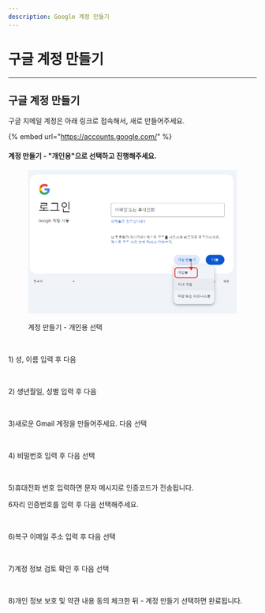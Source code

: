```yaml
---
description: Google 계정 만들기
---
```


# 구글 계정 만들기

***



## 구글 계정 만들기 <a href="#id-1" id="id-1"></a>

구글 지메일 계정은 아래 링크로 접속해서, 새로 만들어주세요.

{% embed url="https://accounts.google.com/" %}

#### **계정 만들기 - "개인용"으로 선택하고 진행해주세요.** <a href="#id-1-1" id="id-1-1"></a>

<figure><img src="../../.gitbook/assets/계정9.png" alt=""><figcaption><p>계정 만들기 - 개인용 선택</p></figcaption></figure>



<figure><img src="https://documentation.swing2app.co.kr/~gitbook/image?url=https%3A%2F%2F684031119-files.gitbook.io%2F%7E%2Ffiles%2Fv0%2Fb%2Fgitbook-x-prod.appspot.com%2Fo%2Fspaces%252FmsJj00k8mj8AcVpnn9Xs%252Fuploads%252Fvk41TLwv1GYhq1ixQH9V%252F%25EA%25B3%2584%25EC%25A0%25951.png%3Falt%3Dmedia%26token%3D5a83c482-73c7-4f9c-bc2a-b89883bc1ca6&#x26;width=768&#x26;dpr=4&#x26;quality=100&#x26;sign=5aaf28b1fccb88e2de4b44eeca2b9db4c374efa9f521124bf7b059a88e0e8380" alt=""><figcaption></figcaption></figure>

1\) 성, 이름 입력 후 다음



<figure><img src="https://documentation.swing2app.co.kr/~gitbook/image?url=https%3A%2F%2F684031119-files.gitbook.io%2F%7E%2Ffiles%2Fv0%2Fb%2Fgitbook-x-prod.appspot.com%2Fo%2Fspaces%252FmsJj00k8mj8AcVpnn9Xs%252Fuploads%252FGJIz4WC8ZTwDiBAnNx80%252F%25EA%25B3%2584%25EC%25A0%25952.png%3Falt%3Dmedia%26token%3D507ebed9-a33b-43de-80a6-4425b165085f&#x26;width=768&#x26;dpr=4&#x26;quality=100&#x26;sign=e3c6aeb0168d106ff14e102b1d998b409cbd29300c0ec19549b608251e735634" alt=""><figcaption></figcaption></figure>

2\) 생년월일, 성별 입력 후 다음



<figure><img src="https://documentation.swing2app.co.kr/~gitbook/image?url=https%3A%2F%2F684031119-files.gitbook.io%2F%7E%2Ffiles%2Fv0%2Fb%2Fgitbook-x-prod.appspot.com%2Fo%2Fspaces%252FmsJj00k8mj8AcVpnn9Xs%252Fuploads%252FRM0qyYLLINYUHdlaAdRp%252F%25EA%25B3%2584%25EC%25A0%25953.png%3Falt%3Dmedia%26token%3Dcebeda53-3313-40c5-bc1f-00f2925ec17f&#x26;width=768&#x26;dpr=4&#x26;quality=100&#x26;sign=46eeaab07f7a4cc693c16646950b7c938fec8b17f55ff9ccf8e7e5b7f8901a37" alt=""><figcaption></figcaption></figure>

3\)새로운 Gmail 계정을 만들어주세요. 다음 선택



<figure><img src="https://documentation.swing2app.co.kr/~gitbook/image?url=https%3A%2F%2F684031119-files.gitbook.io%2F%7E%2Ffiles%2Fv0%2Fb%2Fgitbook-x-prod.appspot.com%2Fo%2Fspaces%252FmsJj00k8mj8AcVpnn9Xs%252Fuploads%252FiuE3gi71v6obYytMnPH0%252F%25EA%25B3%2584%25EC%25A0%25954.png%3Falt%3Dmedia%26token%3D9b90234a-c1b0-4a86-a571-651a67b548bd&#x26;width=768&#x26;dpr=4&#x26;quality=100&#x26;sign=64590422f5bdd5511561771778b1cb1da0a5c61e80f1078737015588506bff31" alt=""><figcaption></figcaption></figure>

4\) 비밀번호 입력 후 다음 선택



<figure><img src="https://documentation.swing2app.co.kr/~gitbook/image?url=https%3A%2F%2F684031119-files.gitbook.io%2F%7E%2Ffiles%2Fv0%2Fb%2Fgitbook-x-prod.appspot.com%2Fo%2Fspaces%252FmsJj00k8mj8AcVpnn9Xs%252Fuploads%252FBAgBHpseLwqL9EYFlQXu%252F%25EA%25B3%2584%25EC%25A0%25955.png%3Falt%3Dmedia%26token%3Ded5a5467-31f7-4156-a91c-355d1f50aef5&#x26;width=768&#x26;dpr=4&#x26;quality=100&#x26;sign=32a3c9068d7ad011c70d6201097a2f9e69668468db2e9ff72c7694b684e31033" alt=""><figcaption></figcaption></figure>

5\)휴대전화 번호 입력하면 문자 메시지로 인증코드가 전송됩니다.

6자리 인증번호를 입력 후 다음 선택해주세요.



<figure><img src="https://documentation.swing2app.co.kr/~gitbook/image?url=https%3A%2F%2F684031119-files.gitbook.io%2F%7E%2Ffiles%2Fv0%2Fb%2Fgitbook-x-prod.appspot.com%2Fo%2Fspaces%252FmsJj00k8mj8AcVpnn9Xs%252Fuploads%252Fek1KOmEjNqfe79oVrS5d%252F%25EA%25B3%2584%25EC%25A0%25956.png%3Falt%3Dmedia%26token%3D2ac47658-f6ec-4083-be27-a07d6c2e7376&#x26;width=768&#x26;dpr=4&#x26;quality=100&#x26;sign=7cc1b5bd8e569595ab079d22c237173b19b504a8088b322aafdd9ccc0b1a9d91" alt=""><figcaption></figcaption></figure>

6\)복구 이메일 주소 입력 후 다음 선택



<figure><img src="https://documentation.swing2app.co.kr/~gitbook/image?url=https%3A%2F%2F684031119-files.gitbook.io%2F%7E%2Ffiles%2Fv0%2Fb%2Fgitbook-x-prod.appspot.com%2Fo%2Fspaces%252FmsJj00k8mj8AcVpnn9Xs%252Fuploads%252FKLcjB1pqpVeGq0aRSrAZ%252F%25EA%25B3%2584%25EC%25A0%25957.png%3Falt%3Dmedia%26token%3D045bb72e-f830-4b3a-898b-e37a12239d30&#x26;width=768&#x26;dpr=4&#x26;quality=100&#x26;sign=20e9eb74ba2a3daca754aa01f8ea577f7e75c51976cf88ed27694ff8d73ff187" alt=""><figcaption></figcaption></figure>

7\)계정 정보 검토 확인 후 다음 선택



<figure><img src="https://documentation.swing2app.co.kr/~gitbook/image?url=https%3A%2F%2F684031119-files.gitbook.io%2F%7E%2Ffiles%2Fv0%2Fb%2Fgitbook-x-prod.appspot.com%2Fo%2Fspaces%252FmsJj00k8mj8AcVpnn9Xs%252Fuploads%252FebBURrdkpQ0vkrq6oxpC%252F%25EA%25B3%2584%25EC%25A0%25958.png%3Falt%3Dmedia%26token%3Dbe9be3d3-bb15-4dfa-a0b3-cf6fa40e05cc&#x26;width=768&#x26;dpr=4&#x26;quality=100&#x26;sign=19a2c19be978f2ed1d2acaed911e9eeb3cf31fe2284ac7772a865ac579e954a8" alt=""><figcaption></figcaption></figure>

8\)개인 정보 보호 및 약관 내용 동의 체크한 뒤 - 계정 만들기 선택하면 완료됩니다.



